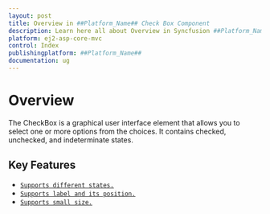 ```yaml
---
layout: post
title: Overview in ##Platform_Name## Check Box Component
description: Learn here all about Overview in Syncfusion ##Platform_Name## Check Box component of Syncfusion Essential JS 2 and more.
platform: ej2-asp-core-mvc
control: Index
publishingplatform: ##Platform_Name##
documentation: ug
---
```


# Overview

The CheckBox is a graphical user interface element that allows you to select one or more options from the choices.
It contains checked, unchecked, and indeterminate states.

## Key Features

* [`Supports different states.`](getting-started#change-the-checkbox-state)
* [`Supports label and its position.`](label-and-size#label)
* [`Supports small size.`](label-and-size#size)